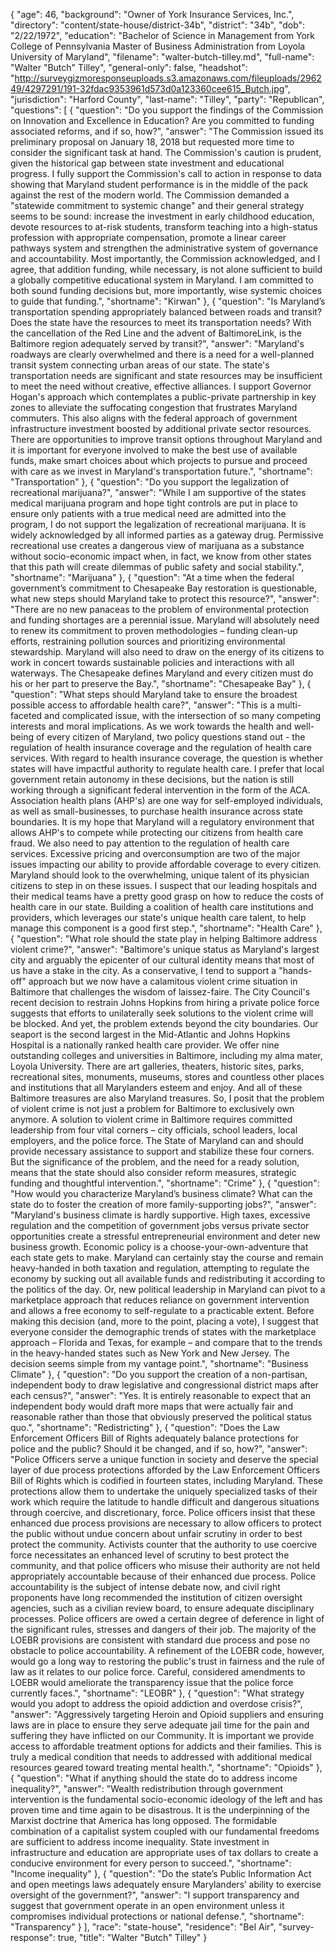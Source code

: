 {
  "age": 46,
  "background": "Owner of York Insurance Services, Inc.",
  "directory": "content/state-house/district-34b",
  "district": "34b",
  "dob": "2/22/1972",
  "education": "Bachelor of Science in Management from York College of Pennsylvania Master of Business Administration from Loyola University of Maryland",
  "filename": "walter-butch-tilley.md",
  "full-name": "Walter \"Butch\" Tilley",
  "general-only": false,
  "headshot": "http://surveygizmoresponseuploads.s3.amazonaws.com/fileuploads/296249/4297291/191-32fdac9353961d573d0a123360cee615_Butch.jpg",
  "jurisdiction": "Harford County",
  "last-name": "Tilley",
  "party": "Republican",
  "questions": [
    {
      "question": "Do you support the findings of the Commission on Innovation and Excellence in Education? Are you committed to funding associated reforms, and if so, how?",
      "answer": "The Commission issued its preliminary proposal on January 18, 2018 but requested more time to consider the significant task at hand.  The Commission's caution is prudent, given the historical gap between state investment and educational progress.    I fully support the Commission's call to action in response to data showing that Maryland student performance is in the middle of the pack against the rest of the modern world.  The Commission demanded a \"statewide commitment to systemic change\" and their general strategy seems to be sound:  increase the investment in early childhood education, devote resources to at-risk students, transform teaching into a high-status profession with appropriate compensation, promote a linear career pathways system and strengthen the administrative system of governance and accountability.    Most importantly, the Commission acknowledged, and I agree, that addition funding, while necessary, is not alone sufficient to build a globally competitive educational system in Maryland.  I am committed to both sound funding decisions but, more importantly, wise systemic choices to guide that funding.",
      "shortname": "Kirwan"
    },
    {
      "question": "Is Maryland’s transportation spending appropriately balanced between roads and transit? Does the state have the resources to meet its transportation needs? With the cancellation of the Red Line and the advent of BaltimoreLink, is the Baltimore region adequately served by transit?",
      "answer": "Maryland's roadways are clearly overwhelmed and there is a need for a well-planned transit system connecting urban areas of our state.  The state's transportation needs are significant and state resources may be insufficient to meet the need without creative, effective alliances.    I support Governor Hogan's approach which contemplates a public-private partnership in key zones to alleviate the suffocating congestion that frustrates Maryland commuters.  This also aligns with the federal approach of government infrastructure investment boosted by additional private sector resources.  There are opportunities to improve transit options throughout Maryland and it is important for everyone involved to make the best use of available funds, make smart choices about which projects to pursue and proceed with care as we invest in Maryland's transportation future.",
      "shortname": "Transportation"
    },
    {
      "question": "Do you support the legalization of recreational marijuana?",
      "answer": "While I am supportive of the states medical marijuana program and hope tight controls are put in place to ensure only patients with a true medical need are admitted into the program, I do not support the legalization of recreational marijuana.  It is widely acknowledged by all informed parties as a gateway drug.  Permissive recreational use creates a dangerous view of marijuana as a substance without socio-economic impact when, in fact, we know from other states that this path will create dilemmas of public safety and social stability.",
      "shortname": "Marijuana"
    },
    {
      "question": "At a time when the federal government’s commitment to Chesapeake Bay restoration is questionable, what new steps should Maryland take to protect this resource?",
      "answer": "There are no new panaceas to the problem of environmental protection and funding shortages are a perennial issue.  Maryland will absolutely need to renew its commitment to proven methodologies – funding clean-up efforts, restraining pollution sources and prioritizing environmental stewardship.    Maryland will also need to draw on the energy of its citizens to work in concert towards sustainable policies and interactions with all waterways.  The Chesapeake defines Maryland and every citizen must do his or her part to preserve the Bay.",
      "shortname": "Chesapeake Bay"
    },
    {
      "question": "What steps should Maryland take to ensure the broadest possible access to affordable health care?",
      "answer": "This is a multi-faceted and complicated issue, with the intersection of so many competing interests and moral implications.  As we work towards the health and well-being of every citizen of Maryland, two policy questions stand out - the regulation of health insurance coverage and the regulation of health care services.    With regard to health insurance coverage, the question is whether states will have impactful authority to regulate health care.  I prefer that local government retain autonomy in these decisions, but the nation is still working through a significant federal intervention in the form of the ACA.  Association health plans (AHP's) are one way for self-employed individuals, as well as small-businesses, to purchase health insurance across state boundaries.  It is my hope that Maryland will a regulatory environment that allows AHP's to compete while protecting our citizens from health care fraud.  We also need to pay attention to the regulation of health care services.  Excessive pricing and overconsumption are two of the major issues impacting our ability to provide affordable coverage to every citizen.    Maryland should look to the overwhelming, unique talent of its physician citizens to step in on these issues.  I suspect that our leading hospitals and their medical teams have a pretty good grasp on how to reduce the costs of health care in our state.  Building a coalition of health care institutions and providers, which leverages our state's unique health care talent, to help manage this component is a good first step.",
      "shortname": "Health Care"
    },
    {
      "question": "What role should the state play in helping Baltimore address violent crime?",
      "answer": "Baltimore's unique status as Maryland's largest city and arguably the epicenter of our cultural identity means that most of us have a stake in the city.  As a conservative, I tend to support a \"hands-off\" approach but we now have a calamitous violent crime situation in Baltimore that challenges the wisdom of laissez-faire.  The City Council's recent decision to restrain Johns Hopkins from hiring a private police force suggests that efforts to unilaterally seek solutions to the violent crime will be blocked.    And yet, the problem extends beyond the city boundaries.  Our seaport is the second largest in the Mid-Atlantic and Johns Hopkins Hospital is a nationally ranked health care provider.   We offer nine outstanding colleges and universities in Baltimore, including my alma mater, Loyola University.  There are art galleries, theaters, historic sites, parks, recreational sites, monuments, museums, stores and countless other places and institutions that all Marylanders esteem and enjoy.  And all of these Baltimore treasures are also Maryland treasures.  So, I posit that the problem of violent crime is not just a problem for Baltimore to exclusively own anymore.       A solution to violent crime in Baltimore requires committed leadership from four vital corners – city officials, school leaders, local employers, and the police force.  The State of Maryland can and should provide necessary assistance to support and stabilize these four corners.  But the significance of the problem, and the need for a ready solution, means that the state should also consider reform measures, strategic funding and thoughtful intervention.",
      "shortname": "Crime"
    },
    {
      "question": "How would you characterize Maryland’s business climate? What can the state do to foster the creation of more family-supporting jobs?",
      "answer": "Maryland's business climate is hardly supportive.  High taxes, excessive regulation and the competition of government jobs versus private sector opportunities create a stressful entrepreneurial environment and deter new business growth.  Economic policy is a choose-your-own-adventure that each state gets to make.  Maryland can certainly stay the course and remain heavy-handed in both taxation and regulation, attempting to regulate the economy by sucking out all available funds and redistributing it according to the politics of the day.  Or, new political leadership in Maryland can pivot to a marketplace approach that reduces reliance on government intervention and allows a free economy to self-regulate to a practicable extent.    Before making this decision (and, more to the point, placing a vote), I suggest that everyone consider the demographic trends of states with the marketplace approach – Florida and Texas, for example – and compare that to the trends in the heavy-handed states such as New York and New Jersey. The decision seems simple from my vantage point.",
      "shortname": "Business Climate"
    },
    {
      "question": "Do you support the creation of a non-partisan, independent body to draw legislative and congressional district maps after each census?",
      "answer": "Yes.  It is entirely reasonable to expect that an independent body would draft more maps that were actually fair and reasonable rather than those that obviously preserved the political status quo.",
      "shortname": "Redistricting"
    },
    {
      "question": "Does the Law Enforcement Officers Bill of Rights adequately balance protections for police and the public? Should it be changed, and if so, how?",
      "answer": "Police Officers serve a unique function in society and deserve the special layer of due process protections afforded by the Law Enforcement Officers Bill of Rights which is codified in fourteen states, including Maryland.  These protections allow them to undertake the uniquely specialized tasks of their work which require the latitude to handle difficult and dangerous situations through coercive, and discretionary, force.  Police officers insist that these enhanced due process provisions are necessary to allow officers to protect the public without undue concern about unfair scrutiny in order to best protect the community.  Activists counter that the authority to use coercive force necessitates an enhanced level of scrutiny to best protect the community, and that police officers who misuse their authority are not held appropriately accountable because of their enhanced due process.  Police accountability is the subject of intense debate now, and civil right proponents have long recommended the institution of citizen oversight agencies, such as a civilian review board, to ensure adequate disciplinary processes.  Police officers are owed a certain degree of deference in light of the significant rules, stresses and dangers of their job. The majority of the LOEBR provisions are consistent with standard due process and pose no obstacle to police accountability.  A refinement of the LOEBR code, however, would go a long way to restoring the public's trust in fairness and the rule of law as it relates to our police force.  Careful, considered amendments to LOEBR would ameliorate the transparency issue that the police force currently faces.",
      "shortname": "LEOBR"
    },
    {
      "question": "What strategy would you adopt to address the opioid addiction and overdose crisis?",
      "answer": "Aggressively targeting Heroin and Opioid suppliers and ensuring laws are in place to ensure they serve adequate jail time for the pain and suffering they have inflicted on our Community.    It is important we provide access to affordable treatment options for addicts and their families. This is truly a medical condition that needs to addressed with additional medical resources geared toward treating mental health.",
      "shortname": "Opioids"
    },
    {
      "question": "What if anything should the state do to address income inequality?",
      "answer": "Wealth redistribution through government intervention is the fundamental socio-economic ideology of the left and has proven time and time again to be disastrous.  It is the underpinning of the Marxist doctrine that America has long opposed.    The formidable combination of a capitalist system coupled with our fundamental freedoms are sufficient to address income inequality.  State investment in infrastructure and education are appropriate uses of tax dollars to create a conducive environment for every person to succeed.",
      "shortname": "Income inequality"
    },
    {
      "question": "Do the state’s Public Information Act and open meetings laws adequately ensure Marylanders’ ability to exercise oversight of the government?",
      "answer": "I support transparency and suggest that government operate in an open environment unless it compromises individual protections or national defense.",
      "shortname": "Transparency"
    }
  ],
  "race": "state-house",
  "residence": "Bel Air",
  "survey-response": true,
  "title": "Walter \"Butch\" Tilley"
}
